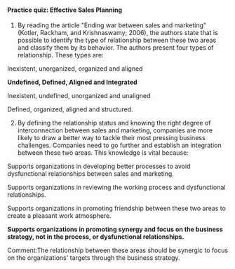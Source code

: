 #### Practice quiz: Effective Sales Planning

1. By reading the article "Ending war between sales and marketing" (Kotler, Rackham, and Krishnaswamy; 2006), the authors state that is possible to identify the type of relationship between these two areas and classify them by its behavior. The authors present four types of relationship. These types are:



Inexistent, unorganized, organized and aligned



**Undefined, Defined, Aligned and Integrated**



Inexistent, undefined, unorganized and unaligned



Defined, organized, aligned and structured.



2. By defining the relationship status and knowing the right degree of interconnection between sales and marketing, companies are more likely to draw a better way to tackle their most pressing business challenges. Companies need to go further and establish an integration between these two areas. This knowledge is vital because:



Supports organizations in developing better processes to avoid dysfunctional relationships between sales and marketing.



Supports organizations in reviewing the working process and dysfunctional relationships.



Supports organizations in promoting friendship between these two areas to create a pleasant work atmosphere.



**Supports organizations in promoting synergy and focus on the business strategy, not in the process, or dysfunctional relationships.**

Comment:The relationship between these areas should be synergic to focus on the organizations' targets through the business strategy.